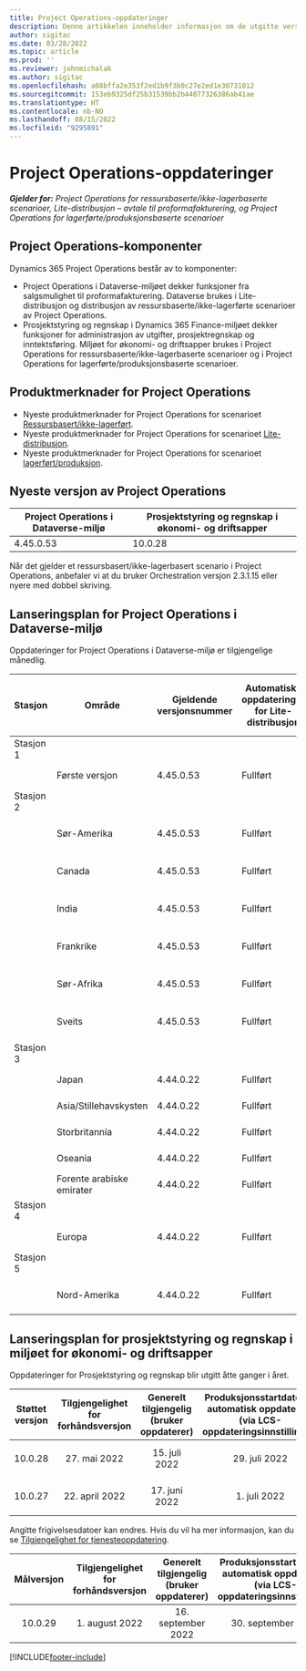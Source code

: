```yaml
---
title: Project Operations-oppdateringer
description: Denne artikkelen inneholder informasjon om de utgitte versjonene av Dynamics 365 Project Operations.
author: sigitac
ms.date: 03/28/2022
ms.topic: article
ms.prod: ''
ms.reviewer: johnmichalak
ms.author: sigitac
ms.openlocfilehash: a08bffa2e353f2ed1b9f3b0c27e2ed1e30731012
ms.sourcegitcommit: 153eb9325df25b31539bb2b44077326386ab41ae
ms.translationtype: HT
ms.contentlocale: nb-NO
ms.lasthandoff: 08/15/2022
ms.locfileid: "9295891"
---
```

# <a name="project-operations-updates"></a>Project Operations-oppdateringer

_**Gjelder for:** Project Operations for ressursbaserte/ikke-lagerbaserte scenarioer, Lite-distribusjon – avtale til proformafakturering, og Project Operations for lagerførte/produksjonsbaserte scenarioer_



## <a name="project-operations-components"></a>Project Operations-komponenter

Dynamics 365 Project Operations består av to komponenter:

- Project Operations i Dataverse-miljøet dekker funksjoner fra salgsmulighet til proformafakturering. Dataverse brukes i Lite-distribusjon og distribusjon av ressursbaserte/ikke-lagerførte scenarioer av Project Operations.
- Prosjektstyring og regnskap i Dynamics 365 Finance-miljøet dekker funksjoner for administrasjon av utgifter, prosjektregnskap og inntektsføring. Miljøet for økonomi- og driftsapper brukes i Project Operations for ressursbaserte/ikke-lagerbaserte scenarioer og i Project Operations for lagerførte/produksjonsbaserte scenarioer.

## <a name="project-operations-release-notes"></a>Produktmerknader for Project Operations
- Nyeste produktmerknader for Project Operations for scenarioet [Ressursbasert/ikke-lagerført](whats-new-july-2022-resource-based.md).
- Nyeste produktmerknader for Project Operations for scenarioet [Lite-distribusjon](../pro/whats-new/whats-new-july-2022-lite.md).
- Nyeste produktmerknader for Project Operations for scenarioet [lagerført/produksjon](../prod-pma/whats-new/whats-new-jul-2022-stocked.md).

## <a name="project-operations-latest-version"></a>Nyeste versjon av Project Operations

| Project Operations i Dataverse-miljø | Prosjektstyring og regnskap i økonomi- og driftsapper | 
| --- | --- |
| 4.45.0.53 | 10.0.28 |

Når det gjelder et ressursbasert/ikke-lagerbasert scenario i Project Operations, anbefaler vi at du bruker Orchestration versjon 2.3.1.15 eller nyere med dobbel skriving.

## <a name="release-schedule-for-project-operations-on-dataverse-environment"></a>Lanseringsplan for Project Operations i Dataverse-miljø

Oppdateringer for Project Operations i Dataverse-miljø er tilgjengelige månedlig. 

| Stasjon | Område | Gjeldende versjonsnummer | Automatiske oppdateringer for Lite-distribusjon | Automatiske oppdateringer for ressursbasert/ikke-lagerbasert distribusjon | Neste versjonsnummer | Neste versjon er allment tilgjengelig |
|-----------|-----------------------|-----------------|--------------------|---------------------|---------------------|---------------------|
| Stasjon 1 |   &nbsp;              |    &nbsp;       | &nbsp;             |      &nbsp;         |      &nbsp;         |      &nbsp;         |
|   &nbsp;  | Første versjon         |  4.45.0.53      | Fullført           | Fullført            | TBD                 | 26. august 2022       |
| Stasjon 2 |   &nbsp;              |    &nbsp;       | &nbsp;             |      &nbsp;         |      &nbsp;         |      &nbsp;         |
|   &nbsp;  | Sør-Amerika         |  4.45.0.53      | Fullført           | Fullført            | TBD                 | 02. september 2022       |
|   &nbsp;  | Canada                |  4.45.0.53      | Fullført           | Fullført            | TBD                 | 02. september 2022       |
|   &nbsp;  | India                 |  4.45.0.53      | Fullført           | Fullført            | TBD                 | 02. september 2022       |
|   &nbsp;  | Frankrike                |  4.45.0.53      | Fullført           | Fullført            | TBD                 | 02. september 2022       |
|   &nbsp;  | Sør-Afrika          |  4.45.0.53      | Fullført           | Fullført            | TBD                 | 02. september 2022       |
|   &nbsp;  | Sveits           |  4.45.0.53      | Fullført           | Fullført            | TBD                 | 02. september 2022       |
| Stasjon 3 |      &nbsp;           |     &nbsp;      |     &nbsp;         |      &nbsp;         |      &nbsp;         |      &nbsp;         |
|   &nbsp;  | Japan                 |  4.44.0.22      | Fullført      | Fullført       | 4.45.0.53                 | 19. august 2022       |
|   &nbsp;  | Asia/Stillehavskysten          |  4.44.0.22      | Fullført      | Fullført       | 4.45.0.53                 | 19. august 2022       |
|   &nbsp;  | Storbritannia         |  4.44.0.22      | Fullført      | Fullført       | 4.45.0.53                 | 19. august 2022       |
|   &nbsp;  | Oseania               |  4.44.0.22      | Fullført      | Fullført       | 4.45.0.53                 | 19. august 2022       |
|   &nbsp;  | Forente arabiske emirater  |  4.44.0.22      | Fullført      | Fullført       | 4.45.0.53                 | 19. august 2022       |
| Stasjon 4 |     &nbsp;            |     &nbsp;      |     &nbsp;         |      &nbsp;         |      &nbsp;         |      &nbsp;         |
|   &nbsp;  | Europa                |  4.44.0.22      | Fullført           | Fullført            | 4.45.0.53           | 26. august 2022       |
| Stasjon 5 |     &nbsp;            |     &nbsp;      |     &nbsp;         |      &nbsp;         |      &nbsp;         |      &nbsp;         |
|   &nbsp;  | Nord-Amerika         |  4.44.0.22      | Fullført           | Fullført            | 4.45.0.53           | 02. september 2022       |

## <a name="release-schedule-for-project-management-and-accounting-in-the-finance-and-operations-apps-environment"></a>Lanseringsplan for prosjektstyring og regnskap i miljøet for økonomi- og driftsapper

Oppdateringer for Prosjektstyring og regnskap blir utgitt åtte ganger i året.

|Støttet versjon| Tilgjengelighet for forhåndsversjon | Generelt tilgjengelig (bruker oppdaterer) | Produksjonsstartdato for automatisk oppdatering (via LCS-oppdateringsinnstillinger) |   Slutt på service   |
|:---------------:|:---------------------------:|:---------------------------------:|:--------------------------------------------------------------------:|:------------------:|
|     10.0.28     |      27. mai 2022           |        15. juli 2022              |                          29. juli 2022                               | 21. oktober 2022   |
|     10.0.27     |      22. april 2022         |        17. juni 2022              |                          1. juli 2022                                | 16. september 2022 |

Angitte frigivelsesdatoer kan endres. Hvis du vil ha mer informasjon, kan du se [Tilgjengelighet for tjenesteoppdatering](/dynamics365/fin-ops-core/fin-ops/get-started/public-preview-releases?toc=%2fdynamics365%2ffinance%2ftoc.json).

|Målversjon | Tilgjengelighet for forhåndsversjon | Generelt tilgjengelig (bruker oppdaterer) | Produksjonsstartdato for automatisk oppdatering (via LCS-oppdateringsinnstillinger) |   Slutt på service   |
|:---------------:|:---------------------------:|:---------------------------------:|:--------------------------------------------------------------------:|:------------------:|
|     10.0.29     |      1. august 2022         |       16. september 2022          |                        30. september 2022                            | 13. januar 2023   |

[!INCLUDE[footer-include](../includes/footer-banner.md)]
